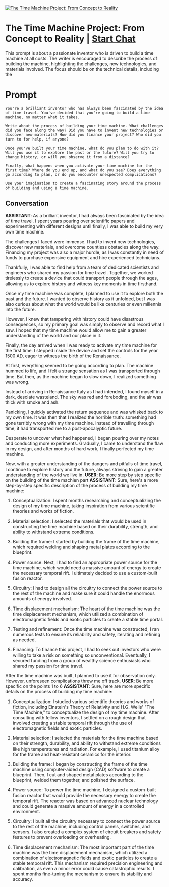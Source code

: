 
[![The Time Machine Project: From Concept to Reality](https://flow-prompt-covers.s3.us-west-1.amazonaws.com/icon/vintage/vint_8.png)](https://gptcall.net/chat.html?data=%7B%22contact%22%3A%7B%22id%22%3A%22b3Q-7B53WbJSAfcNEW0ij%22%2C%22flow%22%3Atrue%7D%7D)
# The Time Machine Project: From Concept to Reality | [Start Chat](https://gptcall.net/chat.html?data=%7B%22contact%22%3A%7B%22id%22%3A%22b3Q-7B53WbJSAfcNEW0ij%22%2C%22flow%22%3Atrue%7D%7D)
This prompt is about a passionate inventor who is driven to build a time machine at all costs. The writer is encouraged to describe the process of building the machine, highlighting the challenges, new technologies, and materials involved. The focus should be on the technical details, including the 

# Prompt

```
You're a brilliant inventor who has always been fascinated by the idea of time travel. You've decided that you're going to build a time machine, no matter what it takes.

Write about the process of building your time machine. What challenges did you face along the way? Did you have to invent new technologies or discover new materials? How did you finance your project? Who did you turn to for help, if anyone?

Once you've built your time machine, what do you plan to do with it? Will you use it to explore the past or the future? Will you try to change history, or will you observe it from a distance?

Finally, what happens when you activate your time machine for the first time? Where do you end up, and what do you see? Does everything go according to plan, or do you encounter unexpected complications?

Use your imagination to create a fascinating story around the process of building and using a time machine.
```

## Conversation

**ASSISTANT**: As a brilliant inventor, I had always been fascinated by the idea of time travel. I spent years pouring over scientific papers and experimenting with different designs until finally, I was able to build my very own time machine.



The challenges I faced were immense. I had to invent new technologies, discover new materials, and overcome countless obstacles along the way. Financing my project was also a major hurdle, as I was constantly in need of funds to purchase expensive equipment and hire experienced technicians.



Thankfully, I was able to find help from a team of dedicated scientists and engineers who shared my passion for time travel. Together, we worked tirelessly to create a device that could transport people through the ages, allowing us to explore history and witness key moments in time firsthand.



Once my time machine was complete, I planned to use it to explore both the past and the future. I wanted to observe history as it unfolded, but I was also curious about what the world would be like centuries or even millennia into the future.



However, I knew that tampering with history could have disastrous consequences, so my primary goal was simply to observe and record what I saw. I hoped that my time machine would allow me to gain a greater understanding of the world and our place in it.



Finally, the day arrived when I was ready to activate my time machine for the first time. I stepped inside the device and set the controls for the year 1500 AD, eager to witness the birth of the Renaissance.



At first, everything seemed to be going according to plan. The machine hummed to life, and I felt a strange sensation as I was transported through time. But then, as the machine began to slow down, I realized something was wrong.



Instead of arriving in Renaissance Italy as I had intended, I found myself in a dark, desolate wasteland. The sky was red and foreboding, and the air was thick with smoke and ash.



Panicking, I quickly activated the return sequence and was whisked back to my own time. It was then that I realized the horrible truth: something had gone terribly wrong with my time machine. Instead of travelling through time, it had transported me to a post-apocalyptic future.



Desperate to uncover what had happened, I began pouring over my notes and conducting more experiments. Gradually, I came to understand the flaw in my design, and after months of hard work, I finally perfected my time machine.



Now, with a greater understanding of the dangers and pitfalls of time travel, I continue to explore history and the future, always striving to gain a greater understanding of the world we live in.
**USER**: Be more step by step specific on the building of the time machien part
**ASSISTANT**: Sure, here's a more step-by-step specific description of the process of building my time machine:



1. Conceptualization: I spent months researching and conceptualizing the design of my time machine, taking inspiration from various scientific theories and works of fiction.



2. Material selection: I selected the materials that would be used in constructing the time machine based on their durability, strength, and ability to withstand extreme conditions.



3. Building the frame: I started by building the frame of the time machine, which required welding and shaping metal plates according to the blueprint.



4. Power source: Next, I had to find an appropriate power source for the time machine, which would need a massive amount of energy to create the necessary temporal rift. I ultimately decided to use a custom-built fusion reactor.



5. Circuitry: I had to design all the circuitry to connect the power source to the rest of the machine and make sure it could handle the enormous amounts of energy involved.



6. Time displacement mechanism: The heart of the time machine was the time displacement mechanism, which utilized a combination of electromagnetic fields and exotic particles to create a stable time portal.



7. Testing and refinement: Once the time machine was constructed, I ran numerous tests to ensure its reliability and safety, iterating and refining as needed.



8. Financing: To finance this project, I had to seek out investors who were willing to take a risk on something so unconventional. Eventually, I secured funding from a group of wealthy science enthusiasts who shared my passion for time travel.



After the time machine was built, I planned to use it for observation only. However, unforeseen complications threw me off track.
**USER**: Be more specific on the points 1 to 6
**ASSISTANT**: Sure, here are more specific details on the process of building my time machine:



1. Conceptualization: I studied various scientific theories and works of fiction, including Einstein's Theory of Relativity and H.G. Wells' "The Time Machine," to conceptualize the design of my time machine. After consulting with fellow inventors, I settled on a rough design that involved creating a stable temporal rift through the use of electromagnetic fields and exotic particles.



2. Material selection: I selected the materials for the time machine based on their strength, durability, and ability to withstand extreme conditions like high temperatures and radiation. For example, I used titanium alloy for the frame and heat-resistant ceramics for the interior.



3. Building the frame: I began by constructing the frame of the time machine using computer-aided design (CAD) software to create a blueprint. Then, I cut and shaped metal plates according to the blueprint, welded them together, and polished the surface.



4. Power source: To power the time machine, I designed a custom-built fusion reactor that would provide the necessary energy to create the temporal rift. The reactor was based on advanced nuclear technology and could generate a massive amount of energy in a controlled environment.



5. Circuitry: I built all the circuitry necessary to connect the power source to the rest of the machine, including control panels, switches, and sensors. I also created a complex system of circuit breakers and safety features to prevent overloading or overheating.



6. Time displacement mechanism: The most important part of the time machine was the time displacement mechanism, which utilized a combination of electromagnetic fields and exotic particles to create a stable temporal rift. This mechanism required precision engineering and calibration, as even a minor error could cause catastrophic results. I spent months fine-tuning the mechanism to ensure its stability and accuracy.


